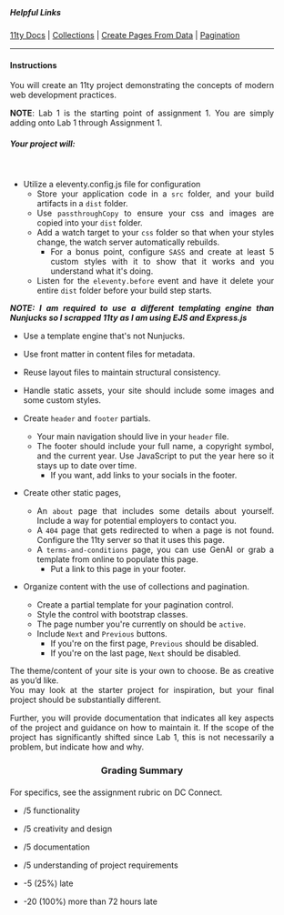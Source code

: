 <div class="content-container">
<h5 class="text-center card-title">Helpful Links</h5>

<p class="text-center">
    <a href="https://www.11ty.dev/docs/">11ty Docs</a> |
    <a href="https://www.11ty.dev/docs/collections/">Collections</a> |
    <a href="https://www.11ty.dev/docs/pages-from-data/">Create Pages From Data</a> |
    <a href="https://www.11ty.dev/docs/pagination/">Pagination</a>
</p>

---

#### Instructions

You will create an 11ty project demonstrating the concepts of modern web development practices.

**NOTE**: Lab 1 is the starting point of assignment 1. You are simply adding onto Lab 1 through Assignment 1.

##### Your project will:

<br>

-   Utilize a eleventy.config.js file for configuration
    -   Store your application code in a `src` folder, and your build artifacts in a `dist` folder.
    -   Use `passthroughCopy` to ensure your css and images are copied into your `dist` folder.
    -   Add a watch target to your `css` folder so that when your styles change, the watch server automatically rebuilds.
        -   For a bonus point, configure `SASS` and create at least 5 custom styles with it to show that it works and you understand what it's doing.
    -   Listen for the `eleventy.before` event and have it delete your entire `dist` folder before your build step starts.

_**NOTE: I am required to use a different templating engine than Nunjucks so I scrapped 11ty as I am using EJS and Express.js**_

-   Use a template engine that's not Nunjucks.
-   Use front matter in content files for metadata.
-   Reuse layout files to maintain structural consistency.
-   Handle static assets, your site should include some images and some custom styles.
-   Create `header` and `footer` partials.
    -   Your main navigation should live in your `header` file.
    -   The footer should include your full name, a copyright symbol, and the current year.  Use JavaScript to put the year here so it stays up to date over time.
        -   If you want, add links to your socials in the footer.
-   Create other static pages,
    -   An `about` page that includes some details about yourself.  Include a way for potential employers to contact you.
    -   A `404` page that gets redirected to when a page is not found.  Configure the 11ty server so that it uses this page.
    -   A `terms-and-conditions` page, you can use GenAI or grab a template from online to populate this page.
        -   Put a link to this page in your footer.

-   Organize content with the use of collections and pagination.
    -   Create a partial template for your pagination control.
    -   Style the control with bootstrap classes.
    -   The page number you're currently on should be `active`.
    -   Include `Next` and `Previous` buttons.
        -   If you're on the first page, `Previous` should be disabled.
        -   If you're on the last page, `Next` should be disabled.

The theme/content of your site is your own to choose.  Be as creative as you’d like.  
You may look at the starter project for inspiration, but your final project should be substantially different.

Further, you will provide documentation that indicates all key aspects of the project and guidance on how to maintain it.
If the scope of the project has significantly shifted since Lab 1, this is not necessarily a problem, but indicate how and why.

### Grading Summary

For specifics, see the assignment rubric on DC Connect.

-   /5 functionality
-   /5 creativity and design
-   /5 documentation
-   /5 understanding of project requirements

-   -5 (25%) late
-   -20 (100%) more than 72 hours late

</div>

<style>
/* Container for content */
.content-container {
        margin: 0 auto; /* Center the container */
        max-width: 8.5in; /* Maximum width of the content */
        padding: 20px; /* Padding for inner spacing */
        text-align: justify; /* Justify text alignment */
    }

    /* Paragraph styles */
.content-container p {
        margin-bottom: 15px; /* Spacing between paragraphs */
    }

.content-container h3 {
        text-align: center; /* Center the heading */
        margin-bottom: 20px; /* Spacing below the heading */
    }
</style>